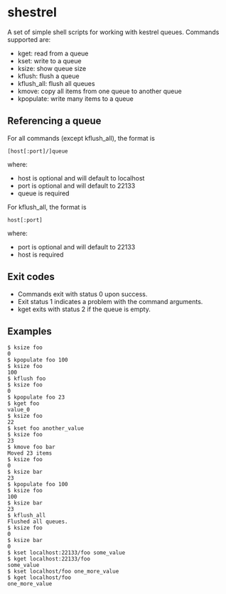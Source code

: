 shestrel
========

A set of simple shell scripts for working with kestrel queues. Commands supported are:

* kget: read from a queue
* kset: write to a queue
* ksize: show queue size
* kflush: flush a queue
* kflush_all: flush all queues
* kmove: copy all items from one queue to another queue
* kpopulate: write many items to a queue

## Referencing a queue
For all commands (except kflush_all), the format is

    [host[:port]/]queue
where:

* host is optional and will default to localhost
* port is optional and will default to 22133
* queue is required

For kflush_all, the format is

    host[:port]
where:
* port is optional and will default to 22133
* host is required

## Exit codes
* Commands exit with status 0 upon success. 
* Exit status 1 indicates a problem with the command arguments.
* kget exits with status 2 if the queue is empty.

## Examples
    $ ksize foo
    0
    $ kpopulate foo 100
    $ ksize foo
    100
    $ kflush foo
    $ ksize foo
    0
    $ kpopulate foo 23
    $ kget foo
    value_0
    $ ksize foo
    22
    $ kset foo another_value
    $ ksize foo
    23
    $ kmove foo bar
    Moved 23 items
    $ ksize foo
    0
    $ ksize bar
    23
    $ kpopulate foo 100
    $ ksize foo
    100
    $ ksize bar
    23
    $ kflush_all
    Flushed all queues.
    $ ksize foo
    0
    $ ksize bar
    0
    $ kset localhost:22133/foo some_value
    $ kget localhost:22133/foo
    some_value
    $ kset localhost/foo one_more_value
    $ kget localhost/foo
    one_more_value
